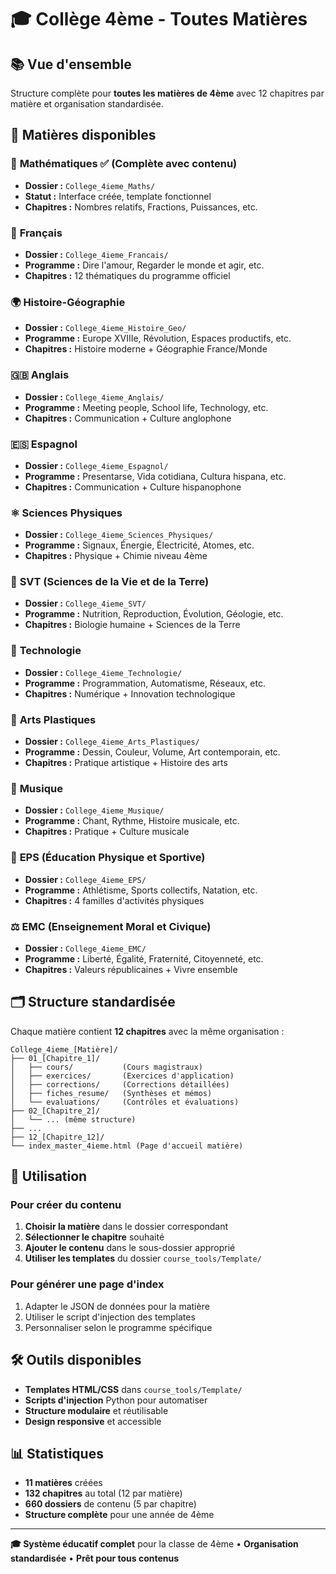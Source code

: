 # 🎓 Collège 4ème - Toutes Matières

## 📚 Vue d'ensemble

Structure complète pour **toutes les matières de 4ème** avec 12 chapitres par matière et organisation standardisée.

## 📁 Matières disponibles

### 🔢 **Mathématiques** ✅ (Complète avec contenu)
- **Dossier :** `College_4ieme_Maths/`
- **Statut :** Interface créée, template fonctionnel
- **Chapitres :** Nombres relatifs, Fractions, Puissances, etc.

### 📖 **Français**
- **Dossier :** `College_4ieme_Francais/`
- **Programme :** Dire l'amour, Regarder le monde et agir, etc.
- **Chapitres :** 12 thématiques du programme officiel

### 🌍 **Histoire-Géographie**
- **Dossier :** `College_4ieme_Histoire_Geo/`
- **Programme :** Europe XVIIIe, Révolution, Espaces productifs, etc.
- **Chapitres :** Histoire moderne + Géographie France/Monde

### 🇬🇧 **Anglais**
- **Dossier :** `College_4ieme_Anglais/`
- **Programme :** Meeting people, School life, Technology, etc.
- **Chapitres :** Communication + Culture anglophone

### 🇪🇸 **Espagnol**
- **Dossier :** `College_4ieme_Espagnol/`
- **Programme :** Presentarse, Vida cotidiana, Cultura hispana, etc.
- **Chapitres :** Communication + Culture hispanophone

### ⚛️ **Sciences Physiques**
- **Dossier :** `College_4ieme_Sciences_Physiques/`
- **Programme :** Signaux, Énergie, Électricité, Atomes, etc.
- **Chapitres :** Physique + Chimie niveau 4ème

### 🧬 **SVT (Sciences de la Vie et de la Terre)**
- **Dossier :** `College_4ieme_SVT/`
- **Programme :** Nutrition, Reproduction, Évolution, Géologie, etc.
- **Chapitres :** Biologie humaine + Sciences de la Terre

### 🔧 **Technologie**
- **Dossier :** `College_4ieme_Technologie/`
- **Programme :** Programmation, Automatisme, Réseaux, etc.
- **Chapitres :** Numérique + Innovation technologique

### 🎨 **Arts Plastiques**
- **Dossier :** `College_4ieme_Arts_Plastiques/`
- **Programme :** Dessin, Couleur, Volume, Art contemporain, etc.
- **Chapitres :** Pratique artistique + Histoire des arts

### 🎵 **Musique**
- **Dossier :** `College_4ieme_Musique/`
- **Programme :** Chant, Rythme, Histoire musicale, etc.
- **Chapitres :** Pratique + Culture musicale

### 🏃 **EPS (Éducation Physique et Sportive)**
- **Dossier :** `College_4ieme_EPS/`
- **Programme :** Athlétisme, Sports collectifs, Natation, etc.
- **Chapitres :** 4 familles d'activités physiques

### ⚖️ **EMC (Enseignement Moral et Civique)**
- **Dossier :** `College_4ieme_EMC/`
- **Programme :** Liberté, Égalité, Fraternité, Citoyenneté, etc.
- **Chapitres :** Valeurs républicaines + Vivre ensemble

## 🗂️ Structure standardisée

Chaque matière contient **12 chapitres** avec la même organisation :

```
College_4ieme_[Matière]/
├── 01_[Chapitre_1]/
│   ├── cours/           (Cours magistraux)
│   ├── exercices/       (Exercices d'application)
│   ├── corrections/     (Corrections détaillées)
│   ├── fiches_resume/   (Synthèses et mémos)
│   └── evaluations/     (Contrôles et évaluations)
├── 02_[Chapitre_2]/
│   └── ... (même structure)
├── ...
├── 12_[Chapitre_12]/
└── index_master_4ieme.html (Page d'accueil matière)
```

## 🎯 Utilisation

### Pour créer du contenu
1. **Choisir la matière** dans le dossier correspondant
2. **Sélectionner le chapitre** souhaité
3. **Ajouter le contenu** dans le sous-dossier approprié
4. **Utiliser les templates** du dossier `course_tools/Template/`

### Pour générer une page d'index
1. Adapter le JSON de données pour la matière
2. Utiliser le script d'injection des templates
3. Personnaliser selon le programme spécifique

## 🛠️ Outils disponibles

- **Templates HTML/CSS** dans `course_tools/Template/`
- **Scripts d'injection** Python pour automatiser
- **Structure modulaire** et réutilisable
- **Design responsive** et accessible

## 📊 Statistiques

- **11 matières** créées
- **132 chapitres** au total (12 par matière)
- **660 dossiers** de contenu (5 par chapitre)
- **Structure complète** pour une année de 4ème

---

**🎓 Système éducatif complet** pour la classe de 4ème • **Organisation standardisée** • **Prêt pour tous contenus**